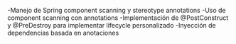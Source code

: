 -Manejo de Spring component scanning y stereotype annotations
-Uso de component scanning con annotations
-Implementación de @PostConstruct y @PreDestroy para implementar lifecycle personalizado
-Inyección de dependencias basada en anotaciones
